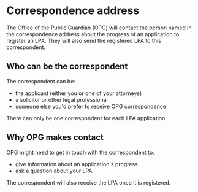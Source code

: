 # Correspondence address

The Office of the Public Guardian (OPG) will contact the person named in the correspondence address about the progress of an application to register an LPA. They will also send the registered LPA to this correspondent. 

## Who can be the correspondent

The correspondent can be:

* the applicant (either you or one of your attorneys)
* a solicitor or other legal professional
* someone else you'd prefer to receive OPG correspondence

There can only be one correspondent for each LPA application.

## Why OPG makes contact
OPG might need to get in touch with the correspondent to:

* give information about an application's progress
* ask a question about your LPA

The correspondent will also receive the LPA once it is registered.
